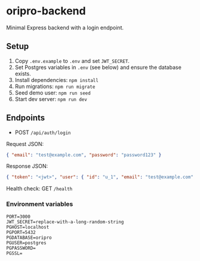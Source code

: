 # oripro-backend

Minimal Express backend with a login endpoint.

## Setup

1. Copy `.env.example` to `.env` and set `JWT_SECRET`.
2. Set Postgres variables in `.env` (see below) and ensure the database exists.
3. Install dependencies: `npm install`
4. Run migrations: `npm run migrate`
5. Seed demo user: `npm run seed`
6. Start dev server: `npm run dev`

## Endpoints

- POST `/api/auth/login`

Request JSON:

```json
{ "email": "test@example.com", "password": "password123" }
```

Response JSON:

```json
{ "token": "<jwt>", "user": { "id": "u_1", "email": "test@example.com", "name": "Test User", "roles": ["user"] } }
```

Health check: GET `/health`

### Environment variables

```
PORT=3000
JWT_SECRET=replace-with-a-long-random-string
PGHOST=localhost
PGPORT=5432
PGDATABASE=oripro
PGUSER=postgres
PGPASSWORD=
PGSSL=
```



